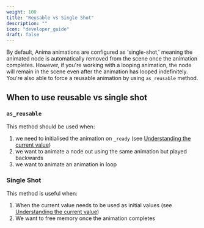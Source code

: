 ```yaml
---
weight: 100
title: "Reusable vs Single Shot"
description: ""
icon: "developer_guide"
draft: false
---
```



By default, Anima animations are configured as 'single-shot,' meaning the animated node is automatically removed from the scene once the animation completes.
However, if you're working with a looping animation, the node will remain in the scene even after the animation has looped indefinitely.
You're also able to force a reusable animation by using `as_reusable` method.

## When to use  reusable vs single shot

### `as_reusable`

This method should be used when:

1. we need to initialised the animation on `_ready` (see [Understanding the current value](/docs/tutorial/basics/fundamentals))
2. we want to animate a node out using the same animation but played backwards
3. we want to animate an animation in loop

### Single Shot

This method is useful when:

1. When the current value needs to be used as initial values (see [Understanding the current value](/docs/tutorial/basics/fundamentals))
2. We want to free memory once the animation completes
